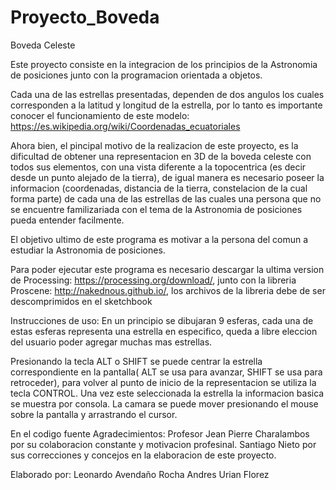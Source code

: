 # Proyecto_Boveda
Boveda Celeste 

Este proyecto consiste en la integracion de los principios de la Astronomia de posiciones junto con la programacion
orientada a objetos.

Cada una de las estrellas presentadas, dependen de dos angulos los cuales corresponden a la latitud y longitud de la estrella,
por lo tanto es importante conocer el funcionamiento de este modelo: https://es.wikipedia.org/wiki/Coordenadas_ecuatoriales

Ahora bien, el pincipal motivo de la realizacion de este proyecto, es la dificultad de obtener una representacion en 3D de la
boveda celeste con todos sus elementos, con una vista diferente a la topocentrica (es decir desde un punto alejado de la tierra),
de igual manera es necesario poseer la informacion (coordenadas, distancia de la tierra, constelacion de la cual forma parte) de 
cada una de las estrellas de las cuales una persona que no se encuentre familizariada con el tema de la Astronomia de posiciones 
pueda entender facilmente.

El objetivo ultimo de este programa es motivar a la persona del comun a estudiar la Astronomia de posiciones.

Para poder ejecutar este programa es necesario descargar la ultima version de Processing: https://processing.org/download/, 
junto con la libreria Proscene: http://nakednous.github.io/, los archivos de la libreria debe de ser descomprimidos en el 
sketchbook

Instrucciones de uso:
En un principio se dibujaran 9 esferas, cada una de estas esferas representa una estrella en especifico, queda a libre eleccion
del usuario poder agregar muchas mas estrellas.

Presionando la tecla ALT o SHIFT se puede centrar la estrella correspondiente en la pantalla( ALT se usa para avanzar, SHIFT
se usa para retroceder), para volver al punto de inicio de la representacion se utiliza la tecla CONTROL. Una vez este seleccionada
la estrella la informacion basica se muestra por consola. La camara se puede mover presionando el mouse sobre la pantalla 
y arrastrando el cursor.

En el codigo fuente
Agradecimientos:
Profesor Jean Pierre Charalambos por su colaboracion constante y motivacion profesinal.
Santiago Nieto por sus correcciones y concejos en la elaboracion de este proyecto.

Elaborado por: 
Leonardo Avendaño Rocha
Andres Urian Florez
